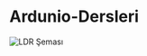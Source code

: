 # Ardunio-Dersleri
 
![LDR Şeması]([https://myoctocat.com/assets/images/base-octocat.svg](https://github.com/dezarto/Ardunio-Dersleri/blob/4bdad876dd3855cbcb7dda0166b2f59a36318a92/Gerekli%20G%C3%B6rseller/LDR%20%C5%9Eema.PNG))
